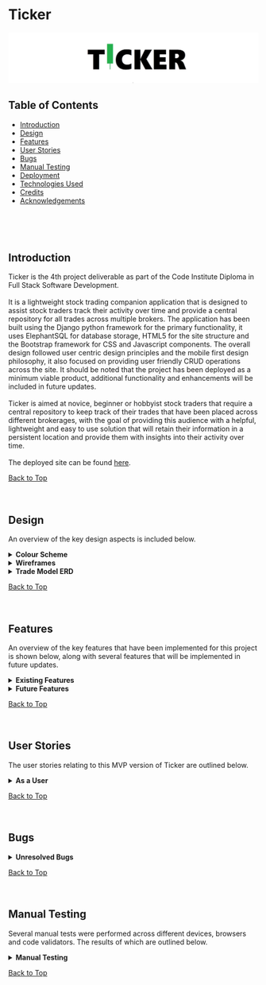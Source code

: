 # Ticker

![Ticker Logo](trades/static/documentation/ticker-readme-hero.webp)
<br>
## Table of Contents

* [Introduction](#introduction)
* [Design](#design)
* [Features](#features)
* [User Stories](#user-stories)
* [Bugs](#bugs)
* [Manual Testing](#manual-testing)
* [Deployment](#deployment)
* [Technologies Used](#technologies-used)
* [Credits](#credits)
* [Acknowledgements](#acknowledgements)
<br>
<br>
<br>

<!-- Introduction Section is below, with a 'Back to Top' anchor link, the link will be shown at the bottom of every section -->
## Introduction

Ticker is the 4th project deliverable as part of the Code Institute Diploma in Full Stack Software Development.
<br><br>
It is a lightweight stock trading companion application that is designed to assist stock traders track their activity over time and provide a central repository for all trades across multiple brokers. The application has been built using the Django python framework for the primary functionality, it uses ElephantSQL for database storage, HTML5 for the site structure and the Bootstrap framework for CSS and Javascript components. The overall design followed user centric design principles and the mobile first design philosophy, it also focused on providing user friendly CRUD operations across the site. It should be noted that the project has been deployed as a minimum viable product, additional functionality and enhancements will be included in future updates.
<br><br>
Ticker is aimed at novice, beginner or hobbyist stock traders that require a central repository to keep track of their trades that have been placed across different brokerages, with the goal of providing this audience with a helpful, lightweight and easy to use solution that will retain their information in a persistent location and provide them with insights into their activity over time. 
<br><br>
The deployed site can be found [here](https://ticker-aefd70a6f705.herokuapp.com/).

[Back to Top](#ticker)
<br>
<br>
<br>



<!--------------------------------------------------------------------------------------------------------------------------------------------------------------------------------------------------------------------------------- DESIGN SECTION -->
## Design 

An overview of the key design aspects is included below.

<details>
  <summary><b>Colour Scheme </b></summary>
<br>
The colours used throughout the application were chosen with the intention to enhance accessibility and offer clear presentation of the content displayed to the user, while still maintaining visual interest.
<br><br>
<table>
<tr><th>Colour Scheme</th></tr>

<tr><td>

![color scheme](trades/static/documentation/ticker-color-scheme.webp)

</td>
</tr>
</table>
</details>

<!-- Colour Scheme section ends here -->




<details>
  <summary><b>Wireframes </b></summary>
<br>


<details>
  <summary> <b>Registration</b></summary>
<br>
<table>

<tr>
<td>

![wireframe](trades/static/documentation/wireframe_1_registration(1).webp)

</td>
</tr>

<tr>
<td>

![wireframe](trades/static/documentation/wireframe_1_registration(2).webp)

</td>
</tr>

<tr>
<td>

![wireframe](trades/static/documentation/wireframe_1_registration(3).webp)

</td>
</tr>

</table>
</details>


<details>
  <summary> <b>Login</b></summary>
<br>
<table>

<tr>
<td>

![wireframe](trades/static/documentation/wireframe_2_login(1).webp)

</td>
</tr>

<tr>
<td>

![wireframe](trades/static/documentation/wireframe_2_login(2).webp)

</td>
</tr>

<tr>
<td>

![wireframe](trades/static/documentation/wireframe_2_login(3).webp)

</td>
</tr>

</table>
</details>



<details>
  <summary> <b>Add Trade</b></summary>
<br>
<table>

<tr>
<td>

![wireframe](trades/static/documentation/wireframe_3_add_trade(1).webp)

</td>
</tr>

<tr>
<td>

![wireframe](trades/static/documentation/wireframe_3_add_trade(2).webp)

</td>
</tr>

<tr>
<td>

![wireframe](trades/static/documentation/wireframe_3_add_trade(3).webp)

</td>
</tr>

</table>
</details>


<details>
  <summary> <b>View Trade</b></summary>
<br>
<table>

<tr>
<td>

![wireframe](trades/static/documentation/wireframe_4_view_trade(1).webp)

</td>
</tr>

<tr>
<td>

![wireframe](trades/static/documentation/wireframe_4_view_trade(2).webp)

</td>
</tr>

<tr>
<td>

![wireframe](trades/static/documentation/wireframe_4_view_trade(3).webp)

</td>
</tr>

</table>
</details>



<details>
  <summary> <b>Edit Trade</b></summary>
<br>
<table>

<tr>
<td>

![wireframe](trades/static/documentation/wireframe_5_edit_trade(1).webp)

</td>
</tr>

<tr>
<td>

![wireframe](trades/static/documentation/wireframe_5_edit_trade(2).webp)

</td>
</tr>

<tr>
<td>

![wireframe](trades/static/documentation/wireframe_5_edit_trade(3).webp)

</td>
</tr>


<tr>
<td>

![wireframe](trades/static/documentation/wireframe_5_edit_trade(4).webp)

</td>
</tr>


<tr>
<td>

![wireframe](trades/static/documentation/wireframe_5_edit_trade(5).webp)

</td>
</tr>


</table>
</details>



<details>
  <summary> <b>Delete Trade</b></summary>
<br>
<table>

<tr>
<td>

![wireframe](trades/static/documentation/wireframe_6_delete_trade(1).webp)

</td>
</tr>

<tr>
<td>

![wireframe](trades/static/documentation/wireframe_6_delete_trade(2).webp)

</td>
</tr>

<tr>
<td>

![wireframe](trades/static/documentation/wireframe_6_delete_trade(3).webp)

</td>
</tr>


<tr>
<td>

![wireframe](trades/static/documentation/wireframe_6_delete_trade(4).webp)

</td>
</tr>


</table>
</details>
<br>
</details>

<details>
  <summary><b>Trade Model ERD </b></summary>
<br>
<table>

<tr>
<td>

![erd](trades/static/documentation/model_erd.webp)

</td>
</tr>
</table>
</details>


[Back to Top](#ticker)
<br>
<br>
<br>


<!-------------------------------------------------------------------------------------------------------------------------------------------------------------------------------------------------------------------------------- FEATURES SECTION -->
## Features 

An overview of the key features that have been implemented for this project is shown below, along with several features that will be implemented in future updates.
<br>
<details>
  <summary> <b>Existing Features</b> </summary>
<!-- Feature 1 begins -->

<br>
<details>
  <summary> <b>Customised Logo</b></summary>
<br>
<table>
<tr>
<td>
<br>
A custom logo has been designed for Ticker, the logo is simple and clear. It also includes a green 'candlestick' symbol that will be instantly recognisable to the target audience and aims communicate the intended use of the application.
<br><br>
</td>
</tr>
<tr><td Colspan="2">

![Ticker logo](trades/static/documentation/ticker-readme-hero.webp)

</td></tr>
</table>
<br>
</details>

<!-- Feature 1 ends -->
<details>
  <summary> <b>User Login and Registration</b></summary>
<br>
<table>
<tr><td>
<br>
The application offers user registration and log in functionality using Django's allauth package.
<br><br>
</td></tr>
<tr><td Colspan="2">

![Screenshot](trades/static/documentation/features_01_registration(a).webp)

</td></tr>

<tr><td>
<br>
A notification is also displayed to the user alerting them to their log in status.
<br><br>
</td></tr>
<tr><td Colspan="2">

![Screenshot](trades/static/documentation/features_01_registration(b).webp)

</td></tr>
</table>
<br>
</details>

<!-- spacer -->

<details>
  <summary> <b>Navbar</b></summary>
<br>
<table>
<tr><td>
<br>
A simple, easy to use Navbar has been implemented for the site, utilising Bootstraps CSS and Javascript components, along with some custom styling.
<br><br>
</td></tr>
<tr><td Colspan="2">

![Screenshot](trades/static/documentation/features_02_navbar.webp)

</td></tr>
</table>
<br>
</details>

<!-- spacer -->

<details>
  <summary> <b>Add Trade</b></summary>
<br>
<table>
<tr><td>
<br>
Ticker allows user to add the details of their trades to the database by clicking on the 'Add Trade' button.
<br><br>
</td></tr>
<tr><td Colspan="2">

![Screenshot](trades/static/documentation/features_03_add_trade(a).webp)

</td></tr>

<tr><td>
<br>
A form is then displayed to the user allowing them to enter the details relevant for their trade. This form also includes validation according to the specific fields being populated. It also makes use of the Django Money package to allow the data model to correctly perform the calculations related to money.
<br>
To note, the date field must be populated in the format YYYY-MM-DD or else the form submission will fail and the form will be reset and redisplayed to the user.
<br><br>
</td></tr>
<tr><td Colspan="2">

![Screenshot](trades/static/documentation/features_03_add_trade(b).webp)

</td></tr>

<tr><td>
<br>
A confirmation will be disaplyed to the user once the details have been successfully added to the database.
<br><br>
</td></tr>
<tr><td Colspan="2">

![Screenshot](trades/static/documentation/features_03_add_trade(c).webp)

</td></tr>
</table>
<br>
</details>

<!-- spacer -->

<details>
  <summary> <b>View Open Trades</b></summary>
<br>
<table>
<!-- <tr><th> <b>View Open Trades</b> </th></tr> -->
<tr><td>
<br>
The user can view all open trades on their Ticker account by clicking on the 'View Open Trades' button.
<br><br>
</td></tr>
<tr><td Colspan="2">

![Screenshot](trades/static/documentation/features_04_view_open_trades(a).webp)

</td></tr>

<tr><td>
<br>
All open trades currently available on the user's account will then be displayed in tabular form (utilising Bootstraps CSS and Javascript responsive components).
<br><br>
</td></tr>
<tr><td Colspan="2">

![Screenshot](trades/static/documentation/features_04_view_open_trades(b).webp)

</td></tr>
</table>  
<br>
</details>

<!-- spacer -->

<details>
  <summary> <b>View Closed Trades</b></summary>
<br>
<table>
<tr><td>
<br>
The user can view all closed trades on their Ticker account by clicking on the 'View Open Trades' button.
<br><br>
</td></tr>
<tr><td Colspan="2">

![Screenshot](trades/static/documentation/features_05_view_closed_trades(b).webp)

</td></tr>

<tr><td>
<br>
All closed trades currently available on the user's Ticker account will then be displayed in tabular form (utilising Bootstraps CSS and Javascript responsive components).
<br><br>
</td></tr>
<tr><td Colspan="2">

![Screenshot](trades/static/documentation/features_05_view_closed_trades(a).webp)

</td></tr>
</table> 
<br> 
</details>

<!-- spacer -->

<details>
  <summary> <b>View All Trades</b></summary>
<br>
<table>
<tr><th> <b>View All Trades</b> </th></tr>
<tr><td>
<br>
The user can view all trades on their Ticker account by clicking on the 'View All Trades' button.
<br><br>
</td></tr>
<tr><td Colspan="2">

![Screenshot](trades/static/documentation/features_06_view_all_trades(a).webp)

</td></tr>

<tr><td>
<br>
All trades currently available on the user's Ticker account will then be displayed in tabular form (utilising Bootstraps CSS and Javascript responsive components).
<br><br>
</td></tr>
<tr><td Colspan="2">

![Screenshot](trades/static/documentation/features_06_view_all_trades(b).webp)

</td></tr>
</table>
<br>
</details>

<!-- spacer -->

<details>
  <summary> <b>View Trade Details</b></summary>
<br>
<table>
<tr><td>
<br>
The user can view the details for a specific trade by clicking on the 'View' button on the relevant row.
<br><br>
</td></tr>
<tr><td Colspan="2">

![Screenshot](trades/static/documentation/features_07_view_trade_details(a).webp)

</td></tr>

<tr><td>
<br>
A Bootstrap modal component will then display all stored details related to the trade, this includes fields that are automatically calculated by the custom 'Trade' model in models.py. The calculated fields are highlighted below.
<br><br>
</td></tr>
<tr><td Colspan="2">

![Screenshot](trades/static/documentation/features_07_view_trade_details(b).webp)

</td></tr>
</table>
<br> 
</details>

<!-- spacer -->

<details>
  <summary> <b>Edit Trade Details</b></summary>
<br>
<table>
<tr><td>
<br>
The user can edit/update the details for a specific trade by clicking on the 'Edit' button on the relevant row.
<br><br>
</td></tr>
<tr><td Colspan="2">

![Screenshot](trades/static/documentation/features_08_edit_trade(a).webp)

</td></tr>

<tr><td>
<br>
A form page will then be displayed to the user, allowing them to update any of the non-calculated fields in the model. Once the changes are entered, the user can then click on the 'save changes' button, or 'cancel'.
<br><br>
</td></tr>
<tr><td Colspan="2">

![Screenshot](trades/static/documentation/features_08_edit_trade(b).webp)

</td></tr>

<tr><td>
<br>
A confirmation will then be displayed to the user, informing them that the update was successful.
<br><br>
</td></tr>
<tr><td Colspan="2">

![Screenshot](trades/static/documentation/features_08_edit_trade(c).webp)

</td></tr>
</table>
<br> 
</details>

<!-- spacer -->

<details>
  <summary> <b>Delete Trade</b></summary>
<br>
<table>
<tr><td>
<br>
The user can delete a specific trade by clicking on the 'Delete' button on the relevant row.
<br><br>
</td></tr>
<tr><td Colspan="2">

![Screenshot](trades/static/documentation/features_09_delete_trade(a).webp)

</td></tr>

<tr><td>
<br>
A CSS/Javascript Bootstrap modal component will then be displayed to the user requesting confirmation of the deletion, the user can decide to delete by clicking on the 'Yes, delete' button, or cancel by clicking on 'No, cancel'.
<br><br>
</td></tr>
<tr><td Colspan="2">

![Screenshot](trades/static/documentation/features_09_delete_trade(b).webp)

</td></tr>

<tr><td>
<br>
A confirmation will then be displayed to the user, informing them that the deletion was successful.
<br><br>
</td></tr>
<tr><td Colspan="2">

![Screenshot](trades/static/documentation/features_09_delete_trade(c).webp)

</td></tr>
</table>
<br> 
<br>
</details>
<br>
</details>
<!-- The Existing Features section ends here -->

<!-- The Future Features section is shown below, this will be disaplyed in a collapsible format, with each item shown in tabular form -->
<details>
  <summary> <b>Future Features</b></summary>
<br>
<!-- Future Feature 1 begins -->
<table>
<tr><th><b>Polygon.io API Integration</b></th></tr>
<tr><td>
The overarching goal of this project is to create an application that will include real time market data, this will greatly enhance the user experience and value proposition of Ticker. Access to a suitable API can be expensive, however, https://polygon.io/ offers a reasonably priced API that offers real time access to US stock market data. This will be included in the next update to this project.
</td></tr>
</table>
<!-- Future Feature 1 ends -->
<br>
<table>
<tr><th><b>Django AllAuth Styling</b></th></tr>
<tr><td>
Currently the allauth functionality, allowing users to register and log in to the application, is presented with the default styling. This is not a good user experience and will be upgraded in the next update.
</td></tr>
</table>
<!-- spacer -->
<br>
<table>
<tr><th><b>Stock Model</b></th></tr>
<tr><td>
In this MVP version of the application, the user can choose from a selection of 10 popular stocks, this was included as a 'proof  of concept'. In the next update, a specific model will be created to cover all stocks covered by the polygon.io API (there are several thousand individual stocks covered, it was not feasible to include them all in this version of TIcker before the deployment deadline)
</td></tr>
</table>
<br>
<!-- spacer -->
<table>
<tr><th><b>Broker Model</b></th></tr>
<tr><td>
A dedicated model will also be created for Brokers, this will cover as many of the online brokers currently available on the market, with all relevant details captured.
</td></tr>
</table>
<!-- spacer -->
<br>
<table>
<tr><th><b>Aggregation and Annotation</b></th></tr>
<tr><td>
In the next update, the application will leverage the aggregation and annotation functionalities of Django to provide the user with more useful details regarding their portfolio (e.g, total capital, total profit/loss, profit/loss by stock etc)
</td></tr>
</table>
<!-- spacer -->
<br>
<table>
<tr><th><b>Admin Panel Upgrade</b></th></tr>
<tr><td>
The admin panel in this MVP version offers basic functionality, in the next update, additional features will be added that will allow administrators to search for, filter and navigate the stored data more efficiently.
</td></tr>
</table>
<!-- spacer -->

[Back to Features](#features)
<br>
<br>
<br>
</details>
<!-- Future Features ends here -->

</details>

[Back to Top](#ticker)
<br>
<br>
<br>
<!-- Features ends here -->


<!------------------------------------------------------------------------------------------------------------------------------------------------------------------------------------------------------------------------------ USER STORIES SECTION -->
## User Stories 


The user stories relating to this MVP version of Ticker are outlined below.
<br>
<!-- 'As a user' User Stories are shown below -->
<details>
  <summary><b>As a User</b></summary>
<br>
<table>
<tr>
<th>User Story</th><th>Result</th>
</tr>
<!-- User Story 1 begins -->
<tr>
<td>As a user, I can register an account with Ticker</td><td>:heavy_check_mark:</td>
</tr>
<!-- User Story 1 ends -->
<tr>
<td>As a user, I can use my registered account details to log in securely to TIcker</td><td>:heavy_check_mark:</td>
</tr>
<!-- spacer -->
<tr>
<td>As a user, I am provided with a simple, easy to use navbar for site navigation</td><td>:heavy_check_mark:</td>
</tr>
<!-- spacer -->
<tr>
<td>As a user, I can easily add a new trade to my Ticker account</td><td>:heavy_check_mark:</td>
</tr>
<!-- spacer -->
<tr>
<td>As a user, I can easily view and access all open trades in my Ticker account</td><td>:heavy_check_mark:</td>
</tr>
<!-- spacer -->
<tr>
<td>As a user, I can easily view and access all closed trades in my Ticker account</td><td>:heavy_check_mark:</td>
</tr>
<!-- spacer -->
<tr>
<td>As a user, I can easily view and access all trades in my Ticker account from a single screen</td><td>:heavy_check_mark:</td>
</tr>
<!-- spacer -->
<tr>
<td>As a user, I can easily view the expanded trade details for a specific trade</td><td>:heavy_check_mark:</td>
</tr>
<!-- spacer -->
<tr>
<td>As a user, I can easily edit the details previously entered for a specific trade</td><td>:heavy_check_mark:</td>
</tr>
<!-- spacer -->
<tr>
<td>As a user, I can easily delete a trade from my Ticker account, and cancel the deletion process for committing to it</td><td>:heavy_check_mark:</td>
</tr>
<!-- spacer -->
</table>
</details>


[Back to Top](#ticker)
<br>
<br>
<br>


<!-- 'As a User' User Stories end here -->



<!----------------------------------------------------------------------------------------------------------------------------------------------------------------------------------------------------------------------------------- BUGS SECTION -->
## Bugs 



<details>
  <summary><b>Unresolved Bugs</b></summary>
<br>

<details>
  <summary> Open Trades Template HTML Validation Error</summary>
<br>
An error was returned on the HTML validation for the Open Trades template, this error relates to a Bootstrap modal and will be ignored.
<br><br>
<table>
<tr><td><b>Open Trades Template HTML Validation Error</b></td><td><b>Status</b></td></th></tr>

<tr><td>

![Bug](trades/static/documentation/unresolved_bug_1_open_trades.webp)

</td><td>:x:</td>
</tr>
</table>
<br>
</details>
<!-- spacer -->
<details>
  <summary> Closed Trades Template HTML Validation Error</summary>
<br>
An error was returned on the HTML validation for the Closed Trades template, this error relates to a Bootstrap modal and will be ignored.
<br><br>
<table>
<tr><td><b>Closed Trades Template HTML Validation Error</b></td><td><b>Status</b></td></th></tr>

<tr><td>

![Bug](trades/static/documentation/unresolved_bug_2_closed_trades.webp)

</td><td>:x:</td>
</tr>
</table>
<br>
</details>
<!-- spacer -->
<details>
  <summary> All Trades Template HTML Validation Error</summary>
<br>
An error was returned on the HTML validation for the All Trades template, this error relates to a Bootstrap modal and will be ignored.
<br><br>
<table>
<tr><td><b>All Trades Template HTML Validation Error</b></td><td><b>Status</b></td></th></tr>

<tr><td>

![Bug](trades/static/documentation/unresolved_bug_3_all_trades.webp)

</td><td>:x:</td>
</tr>
</table>
<br>
</details>
<details>
  <summary> Edit Template HTML Validation Error</summary>
<br>
An error was returned on the HTML validation for the Edit Trade template, this error relates to the Django Money package and will be ignored.
<br><br>
<table>
<tr><td><b>Edit Template HTML Validation Error</b></td><td><b>Status</b></td></th></tr>

<tr><td>

![Bug](trades/static/documentation/unresolved_bug_4_edit_trade.webp)

</td><td>:x:</td>
</tr>
</table>
<br>
</details>
<!-- spacer -->
</details>


[Back to Top](#ticker)
<br>
<br>
<br>


<!---------------------------------------------------------------------------------------------------------------------------------------------------------------------------------------------------------------------------- MANUAL TESTING SECTION -->
## Manual Testing  

Several manual tests were performed across different devices, browsers and code validators. The results of which are outlined below.
<br>
<details>
  <summary><b>Manual Testing</b></summary>
<br>
<table>
<tr>
<th rowspan="2">Scenario</th>
<th rowspan="2">Test Steps</th>
<th colspan="3">Result</th></tr>
<tr><th>Phone</th><th>Tablet</th><th>Laptop</th></tr>

<tr>
<td>
Register user account
</td>
<td>
1 Click on register button
<br>
2 Enter valid username in Django Allauth
<br>
3 Enter valid password in Django Allauth
<br>
4 Confirm valid password in Django Allauth
<br>
5 Use registered details to log in
</td>
<td>:heavy_check_mark:</td><td>:heavy_check_mark:</td><td>:heavy_check_mark:</td></tr>



<tr>
<td>
Returning user login
</td>
<td>
1 Click on Login button
<br>
2 Enter valid username in Django Allauth
<br>
3 Enter valid password in Django Allauth
<br>
4 Proceed to home page successfully
</td>
<td>:heavy_check_mark:</td><td>:heavy_check_mark:</td><td>:heavy_check_mark:</td></tr>

<tr>
<td>
Site navigation
</td>
<td>
1 Use menu button on home screen to add trade
<br>
2 Use menu button on home screen to view home screen
<br>
3 Use menu button on home screen to view open trades
<br>
4 Use menu button on home screen to view closed trades
<br>
5 Use menu button on home screen to view all trades
<br>
6 Use menu button on home screen to log out
<br>
7 Use link on navbar to view home screen
<br>
8 Use link on navbar to view open trades
<br>
9 Use link on navbar to view closed trades
<br>
10 Use link on navbar to view all trades
<br>
11 Use link on navbar to log out
<br>
12 Use hamburger menu link to view home screen
<br>
13 Use hamburger menu link to view open trades
<br>
14 Use hamburger menu link to view closed trades
<br>
15 Use hamburger menu link to view all trades
<br>
16 Use hamburger menu link to logout
</td>
<td>:heavy_check_mark:</td><td>:heavy_check_mark:</td><td>:heavy_check_mark:</td></tr>

<tr>
<td>
Add trade
</td>
<td>
1 Click on 'Add Trade+' button
<br>
2 Add trade template is displayed correctly
<br>
3 Add trade form is displayed correctly
<br>
4 All fields accept user inputs correctly
<br>
5 Form validation behaves as expected
<br>
6 Click on 'Add Trade" button after inputting details
<br>
7 'Trade added successfully' template is displayed correctly
</td>
<td>:heavy_check_mark:</td><td>:heavy_check_mark:</td><td>:heavy_check_mark:</td></tr>

<tr>
<td>
View Open Trades
</td>
<td>
1 Click on 'View Open Trades' button 
<br>
2 Open Trades template is displayed correctly
<br>
3 Only open trades related to the authenticated user are displayed
<br>
4 Responsive Bootstrap table displaying trades behaves as expected
</td>
<td>:heavy_check_mark:</td><td>:heavy_check_mark:</td><td>:heavy_check_mark:</td></tr>

<tr>
<td>
View Closed Trades
</td>
<td>
1 Click on 'View Closed Trades' button 
<br>
2 Closed Trades template is displayed correctly
<br>
3 Only closed trades related to the authenticated user are displayed
<br>
4 Responsive Bootstrap table displaying trades behaves as expected
</td>
<td>:heavy_check_mark:</td><td>:heavy_check_mark:</td><td>:heavy_check_mark:</td></tr>

<tr>
<td>
View All Trades
</td>
<td>
1 Click on 'View All Trades' button 
<br>
2 All Trades template is displayed correctly
<br>
3 Only trades related to the authenticated user are displayed
<br>
4 Responsive Bootstrap table displaying trades behaves as expected
</td>
<td>:heavy_check_mark:</td><td>:heavy_check_mark:</td><td>:heavy_check_mark:</td></tr>

<tr>
<td>
View Trade Details
</td>
<td>
1 Click on 'View' button on selected trade from table row
<br>
2 Responsive Bootstrap modal is displayed correctly
<br>
3 All expanded trade details are displayed correctly with valid data
<br>
4 Close button dismisses modal correcly
</td>
<td>:heavy_check_mark:</td><td>:heavy_check_mark:</td><td>:heavy_check_mark:</td></tr>

<tr>
<td>
Edit Trade Details
</td>
<td>
1 Click on 'Edit' button on selected trade from table row
<br>
2 Edit Trade template is displayed correctly
<br>
3 Navbar active tab is displayed correctly
<br>
4 Edit Trade form is displayed correctly
<br>
5 Edit form is populated with previously entered data
<br>
6 Edit form fields accept user inputs
<br>
7 Cancel button behaves correctly
<br>
8 Save changes button behaves correctly
<br>
9 Trade updated successfully template is displayed successfully
</td>
<td>:heavy_check_mark:</td><td>:heavy_check_mark:</td><td>:heavy_check_mark:</td></tr>

<tr>
<td>
Delete Trade
</td>
<td>
1 Click on 'Delete' button on selected trade from table row
<br>
2 Responsive Bootstrap modal is displayed correctly
<br>
3 'No, cancel' button behaves correctly
<br>
4 'Yes, delete' button behaves correctly
<br>
5 Trade deleted successfully confirmation is displayed successfully
</td>
<td>:heavy_check_mark:</td><td>:heavy_check_mark:</td><td>:heavy_check_mark:</td></tr>

<tr>
<td>
Superuser access to admin panel
</td>
<td>
1 Enter /admin/ to url and access admin panel
<br>
2 Enter superuser credentials
<br>
3 Admin panel is displayed correctly
<br>
4 Individual trades are displayed correctly in human readable format
</td>
<td>:heavy_check_mark:</td><td>:heavy_check_mark:</td><td>:heavy_check_mark:</td></tr>

</table>

[Back to Manual Testing](#manual-testing)
<br>
<br>
<br>

</details>

[Back to Top](#ticker)
<br>
<br>
<br>

<!-- Manual Testing section ends here -->